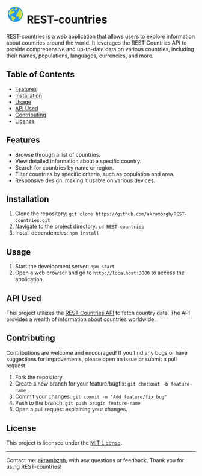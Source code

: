 # ![Project Logo](/public/globe.png) REST-countries

REST-countries is a web application that allows users to explore information about countries around the world. It leverages the REST Countries API to provide comprehensive and up-to-date data on various countries, including their names, populations, languages, currencies, and more.

## Table of Contents

- [Features](#features)
- [Installation](#installation)
- [Usage](#usage)
- [API Used](#api-used)
- [Contributing](#contributing)
- [License](#license)

## Features

- Browse through a list of countries.
- View detailed information about a specific country.
- Search for countries by name or region.
- Filter countries by specific criteria, such as population and area.
- Responsive design, making it usable on various devices.

## Installation

1. Clone the repository: `git clone https://github.com/akrambzgh/REST-countries.git`
2. Navigate to the project directory: `cd REST-countries`
3. Install dependencies: `npm install`

## Usage

1. Start the development server: `npm start`
2. Open a web browser and go to `http://localhost:3000` to access the application.

## API Used

This project utilizes the [REST Countries API](https://restcountries.com/) to fetch country data. The API provides a wealth of information about countries worldwide.

## Contributing

Contributions are welcome and encouraged! If you find any bugs or have suggestions for improvements, please open an issue or submit a pull request.

1. Fork the repository.
2. Create a new branch for your feature/bugfix: `git checkout -b feature-name`
3. Commit your changes: `git commit -m "Add feature/fix bug"`
4. Push to the branch: `git push origin feature-name`
5. Open a pull request explaining your changes.

## License

This project is licensed under the [MIT License](LICENSE).

---

Contact me: [akrambzgh](https://github.com/akrambzgh), with any questions or feedback. Thank you for using REST-countries!
